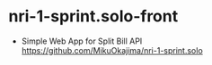 # nri-1-sprint.solo-front

- Simple Web App for Split Bill API  
https://github.com/MikuOkajima/nri-1-sprint.solo